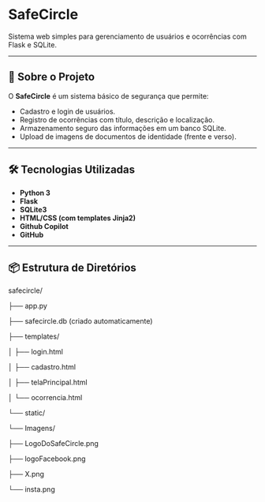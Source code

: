 # SafeCircle 

Sistema web simples para gerenciamento de usuários e ocorrências com Flask e SQLite.

---

## 🚀 Sobre o Projeto

O **SafeCircle** é um sistema básico de segurança que permite:

- Cadastro e login de usuários.
- Registro de ocorrências com título, descrição e localização.
- Armazenamento seguro das informações em um banco SQLite.
- Upload de imagens de documentos de identidade (frente e verso).

---

## 🛠️ Tecnologias Utilizadas

- **Python 3**
- **Flask**
- **SQLite3**
- **HTML/CSS (com templates Jinja2)**
- **Github Copilot**
- **GitHub**

---

## 📦 Estrutura de Diretórios

safecircle/  

├── app.py  

├── safecircle.db (criado automaticamente)  

├── templates/  

│ ├── login.html  

│ ├── cadastro.html  

│ ├── telaPrincipal.html  

│ └── ocorrencia.html  

└── static/  

  └── Imagens/  
    
   ├── LogoDoSafeCircle.png  
   
   ├── logoFacebook.png  
   
   ├── X.png  
   
   └── insta.png   

